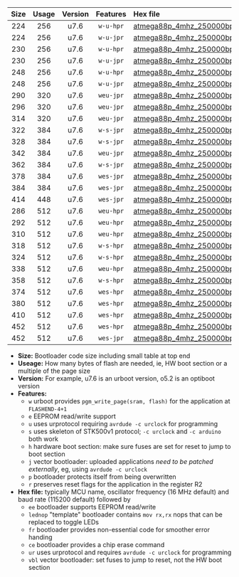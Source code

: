 |Size|Usage|Version|Features|Hex file|
|:-:|:-:|:-:|:-:|:--|
|224|256|u7.6|`w-u-hpr`|[atmega88p_4mhz_250000bps_ur.hex](https://raw.githubusercontent.com/stefanrueger/urboot/main//atmega88p_4mhz_250000bps_ur.hex)|
|224|256|u7.6|`w-u-jpr`|[atmega88p_4mhz_250000bps_ur_vbl.hex](https://raw.githubusercontent.com/stefanrueger/urboot/main//atmega88p_4mhz_250000bps_ur_vbl.hex)|
|230|256|u7.6|`w-u-hpr`|[atmega88p_4mhz_250000bps_lednop_ur.hex](https://raw.githubusercontent.com/stefanrueger/urboot/main//atmega88p_4mhz_250000bps_lednop_ur.hex)|
|230|256|u7.6|`w-u-jpr`|[atmega88p_4mhz_250000bps_lednop_ur_vbl.hex](https://raw.githubusercontent.com/stefanrueger/urboot/main//atmega88p_4mhz_250000bps_lednop_ur_vbl.hex)|
|248|256|u7.6|`w-u-hpr`|[atmega88p_4mhz_250000bps_lednop_fr_ur.hex](https://raw.githubusercontent.com/stefanrueger/urboot/main//atmega88p_4mhz_250000bps_lednop_fr_ur.hex)|
|248|256|u7.6|`w-u-jpr`|[atmega88p_4mhz_250000bps_lednop_fr_ur_vbl.hex](https://raw.githubusercontent.com/stefanrueger/urboot/main//atmega88p_4mhz_250000bps_lednop_fr_ur_vbl.hex)|
|290|320|u7.6|`weu-jpr`|[atmega88p_4mhz_250000bps_ee_ur_vbl.hex](https://raw.githubusercontent.com/stefanrueger/urboot/main//atmega88p_4mhz_250000bps_ee_ur_vbl.hex)|
|296|320|u7.6|`weu-jpr`|[atmega88p_4mhz_250000bps_ee_lednop_ur_vbl.hex](https://raw.githubusercontent.com/stefanrueger/urboot/main//atmega88p_4mhz_250000bps_ee_lednop_ur_vbl.hex)|
|314|320|u7.6|`weu-jpr`|[atmega88p_4mhz_250000bps_ee_lednop_fr_ur_vbl.hex](https://raw.githubusercontent.com/stefanrueger/urboot/main//atmega88p_4mhz_250000bps_ee_lednop_fr_ur_vbl.hex)|
|322|384|u7.6|`w-s-jpr`|[atmega88p_4mhz_250000bps_vbl.hex](https://raw.githubusercontent.com/stefanrueger/urboot/main//atmega88p_4mhz_250000bps_vbl.hex)|
|328|384|u7.6|`w-s-jpr`|[atmega88p_4mhz_250000bps_lednop_vbl.hex](https://raw.githubusercontent.com/stefanrueger/urboot/main//atmega88p_4mhz_250000bps_lednop_vbl.hex)|
|342|384|u7.6|`weu-jpr`|[atmega88p_4mhz_250000bps_ee_lednop_fr_ce_ur_vbl.hex](https://raw.githubusercontent.com/stefanrueger/urboot/main//atmega88p_4mhz_250000bps_ee_lednop_fr_ce_ur_vbl.hex)|
|362|384|u7.6|`w-s-jpr`|[atmega88p_4mhz_250000bps_lednop_fr_vbl.hex](https://raw.githubusercontent.com/stefanrueger/urboot/main//atmega88p_4mhz_250000bps_lednop_fr_vbl.hex)|
|378|384|u7.6|`wes-jpr`|[atmega88p_4mhz_250000bps_ee_vbl.hex](https://raw.githubusercontent.com/stefanrueger/urboot/main//atmega88p_4mhz_250000bps_ee_vbl.hex)|
|384|384|u7.6|`wes-jpr`|[atmega88p_4mhz_250000bps_ee_lednop_vbl.hex](https://raw.githubusercontent.com/stefanrueger/urboot/main//atmega88p_4mhz_250000bps_ee_lednop_vbl.hex)|
|414|448|u7.6|`wes-jpr`|[atmega88p_4mhz_250000bps_ee_lednop_fr_vbl.hex](https://raw.githubusercontent.com/stefanrueger/urboot/main//atmega88p_4mhz_250000bps_ee_lednop_fr_vbl.hex)|
|286|512|u7.6|`weu-hpr`|[atmega88p_4mhz_250000bps_ee_ur.hex](https://raw.githubusercontent.com/stefanrueger/urboot/main//atmega88p_4mhz_250000bps_ee_ur.hex)|
|292|512|u7.6|`weu-hpr`|[atmega88p_4mhz_250000bps_ee_lednop_ur.hex](https://raw.githubusercontent.com/stefanrueger/urboot/main//atmega88p_4mhz_250000bps_ee_lednop_ur.hex)|
|310|512|u7.6|`weu-hpr`|[atmega88p_4mhz_250000bps_ee_lednop_fr_ur.hex](https://raw.githubusercontent.com/stefanrueger/urboot/main//atmega88p_4mhz_250000bps_ee_lednop_fr_ur.hex)|
|318|512|u7.6|`w-s-hpr`|[atmega88p_4mhz_250000bps.hex](https://raw.githubusercontent.com/stefanrueger/urboot/main//atmega88p_4mhz_250000bps.hex)|
|324|512|u7.6|`w-s-hpr`|[atmega88p_4mhz_250000bps_lednop.hex](https://raw.githubusercontent.com/stefanrueger/urboot/main//atmega88p_4mhz_250000bps_lednop.hex)|
|338|512|u7.6|`weu-hpr`|[atmega88p_4mhz_250000bps_ee_lednop_fr_ce_ur.hex](https://raw.githubusercontent.com/stefanrueger/urboot/main//atmega88p_4mhz_250000bps_ee_lednop_fr_ce_ur.hex)|
|358|512|u7.6|`w-s-hpr`|[atmega88p_4mhz_250000bps_lednop_fr.hex](https://raw.githubusercontent.com/stefanrueger/urboot/main//atmega88p_4mhz_250000bps_lednop_fr.hex)|
|374|512|u7.6|`wes-hpr`|[atmega88p_4mhz_250000bps_ee.hex](https://raw.githubusercontent.com/stefanrueger/urboot/main//atmega88p_4mhz_250000bps_ee.hex)|
|380|512|u7.6|`wes-hpr`|[atmega88p_4mhz_250000bps_ee_lednop.hex](https://raw.githubusercontent.com/stefanrueger/urboot/main//atmega88p_4mhz_250000bps_ee_lednop.hex)|
|410|512|u7.6|`wes-hpr`|[atmega88p_4mhz_250000bps_ee_lednop_fr.hex](https://raw.githubusercontent.com/stefanrueger/urboot/main//atmega88p_4mhz_250000bps_ee_lednop_fr.hex)|
|452|512|u7.6|`wes-hpr`|[atmega88p_4mhz_250000bps_ee_lednop_fr_ce.hex](https://raw.githubusercontent.com/stefanrueger/urboot/main//atmega88p_4mhz_250000bps_ee_lednop_fr_ce.hex)|
|452|512|u7.6|`wes-jpr`|[atmega88p_4mhz_250000bps_ee_lednop_fr_ce_vbl.hex](https://raw.githubusercontent.com/stefanrueger/urboot/main//atmega88p_4mhz_250000bps_ee_lednop_fr_ce_vbl.hex)|

- **Size:** Bootloader code size including small table at top end
- **Useage:** How many bytes of flash are needed, ie, HW boot section or a multiple of the page size
- **Version:** For example, u7.6 is an urboot version, o5.2 is an optiboot version
- **Features:**
  + `w` urboot provides `pgm_write_page(sram, flash)` for the application at `FLASHEND-4+1`
  + `e` EEPROM read/write support
  + `u` uses urprotocol requiring `avrdude -c urclock` for programming
  + `s` uses skeleton of STK500v1 protocol; `-c urclock` and `-c arduino` both work
  + `h` hardware boot section: make sure fuses are set for reset to jump to boot section
  + `j` vector bootloader: uploaded applications *need to be patched externally*, eg, using `avrdude -c urclock`
  + `p` bootloader protects itself from being overwritten
  + `r` preserves reset flags for the application in the register R2
- **Hex file:** typically MCU name, oscillator frequency (16 MHz default) and baud rate (115200 default) followed by
  + `ee` bootloader supports EEPROM read/write
  + `lednop` "template" bootloader contains `mov rx,rx` nops that can be replaced to toggle LEDs
  + `fr` bootloader provides non-essential code for smoother error handing
  + `ce` bootloader provides a chip erase command
  + `ur` uses urprotocol and requires `avrdude -c urclock` for programming
  + `vbl` vector bootloader: set fuses to jump to reset, not the HW boot section
